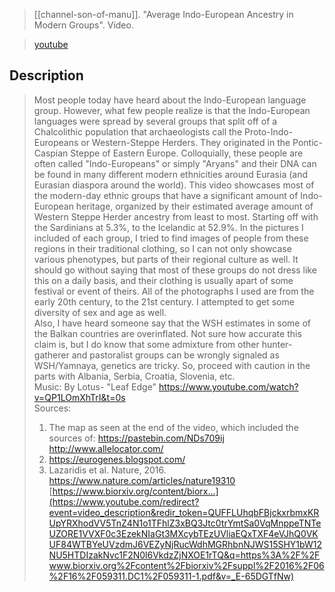 
> [[channel-son-of-manu]]. "Average Indo-European Ancestry in Modern Groups". Video.

> [youtube](https://www.youtube.com/watch?v=_E-65DGTfNw)

## Description
> Most people today have heard about the Indo-European language group. However, what few people realize is that the Indo-European languages were spread by several groups that split off of a Chalcolithic population that archaeologists call the Proto-Indo-Europeans or Western-Steppe Herders. They originated in the Pontic-Caspian Steppe of Eastern Europe.  Colloquially, these people are often called "Indo-Europeans" or simply "Aryans" and their DNA can be found in many different modern ethnicities around Eurasia (and Eurasian diaspora around the world). This video showcases  most of the modern-day ethnic groups that have a significant amount of Indo-European heritage, organized by their estimated average amount of Western Steppe Herder ancestry from least to most. Starting off with the Sardinians at 5.3%, to the Icelandic at 52.9%. In the pictures I included of each group, I tried to find images of people from these regions in their traditional clothing, so I can not only showcase various phenotypes, but parts of their regional culture as well. It should go without saying that most of these groups do not dress like this on a daily basis, and their clothing is usually apart of some festival or event of theirs. All of the photographs I used are from the early 20th century, to the 21st century. I attempted to get some diversity of sex and age as well.
> <br>
> Also, I have heard someone say that the WSH estimates in some of the Balkan countries are overinflated. Not sure how accurate this claim is, but I do know that some admixture from other hunter-gatherer and pastoralist groups can be wrongly signaled as WSH/Yamnaya, genetics are tricky. So, proceed with caution in the parts with Albania, Serbia, Croatia, Slovenia, etc.
> <br>
> Music: By Lotus- "Leaf Edge"
https://www.youtube.com/watch?v=QP1LOmXhTrI&t=0s
> <br>
> Sources: 
> 1. The map as seen at the end of the video, which included the sources of:
> https://pastebin.com/NDs709ij
> http://www.allelocator.com/
> 2. https://eurogenes.blogspot.com/
> 3. Lazaridis et al. Nature, 2016.
> https://www.nature.com/articles/nature19310
> [https://www.biorxiv.org/content/biorx...](https://www.youtube.com/redirect?event=video_description&redir_token=QUFFLUhqbFBjckxrbmxKRUpYRXhodVV5TnZ4N1o1TFhlZ3xBQ3Jtc0trYmtSa0VqMnppeTNTeUZORE1VVXF0c3EzekNIaGt3MXcybTEzUVliaEQxTXF4eVJhQ0VKUF84WTBYeUVzdmJ6VEZyNjRucWdhMGRhbnNJWS15SHY1bW12NU5HTDIzakNvc1F2N0l6VkdzZjNXOE1rTQ&q=https%3A%2F%2Fwww.biorxiv.org%2Fcontent%2Fbiorxiv%2Fsuppl%2F2016%2F06%2F16%2F059311.DC1%2F059311-1.pdf&v=_E-65DGTfNw)